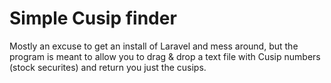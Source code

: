 # Simple Cusip finder

Mostly an excuse to get an install of Laravel and mess around, but the program is meant to allow you to drag & drop a text file with Cusip numbers (stock securites) and return you just the cusips.

